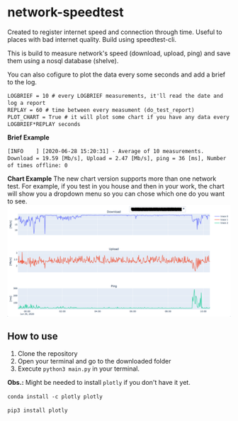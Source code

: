 # network-speedtest
Created to register internet speed and connection through time. Useful to places with bad internet quality. Build using speedtest-cli. 

This is build to measure network's speed (download, upload, ping) and save them using a nosql database (shelve). 

You can also cofigure to plot the data every some seconds and add a brief to the log. 
```
LOGBRIEF = 10 # every LOGBRIEF measurements, it'll read the date and log a report
REPLAY = 60 # time between every measument (do_test_report)
PLOT_CHART = True # it will plot some chart if you have any data every LOGBRIEF*REPLAY seconds
```

**Brief Example**
```
[INFO    ] [2020-06-28 15:20:31] - Average of 10 measurements. Download = 19.59 [Mb/s], Upload = 2.47 [Mb/s], ping = 36 [ms], Number of times offline: 0

```

**Chart Example**
The new chart version supports more than one network test. For example, if you test in you house and then in your work, the chart will show you a dropdown menu so you can chose which one do you want to see.
![Download/Upload/Ping](images/chart_example.png?raw=true)

## How to use
1. Clone the repository
1. Open your terminal and go to the downloaded folder
1. Execute `python3 main.py` in your terminal.

**Obs.:** Might be needed to install `plotly` if you don't have it yet.

`conda install -c plotly plotly `

`pip3 install plotly`